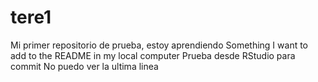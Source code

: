 # tere1
Mi primer repositorio de prueba, estoy aprendiendo
Something I want to add to the README in my local computer
Prueba desde RStudio para commit
No puedo ver la ultima linea